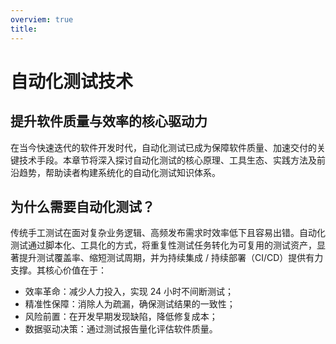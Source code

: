 ```yaml
---
overviem: true
title: 
---
```

# 自动化测试技术
## 提升软件质量与效率的核心驱动力
在当今快速迭代的软件开发时代，自动化测试已成为保障软件质量、加速交付的关键技术手段。本章节将深入探讨自动化测试的核心原理、工具生态、实践方法及前沿趋势，帮助读者构建系统化的自动化测试知识体系。

## 为什么需要自动化测试？
传统手工测试在面对复杂业务逻辑、高频发布需求时效率低下且容易出错。自动化测试通过脚本化、工具化的方式，将重复性测试任务转化为可复用的测试资产，显著提升测试覆盖率、缩短测试周期，并为持续集成 / 持续部署（CI/CD）提供有力支撑。其核心价值在于：

- 效率革命：减少人力投入，实现 24 小时不间断测试；
- 精准性保障：消除人为疏漏，确保测试结果的一致性；
- 风险前置：在开发早期发现缺陷，降低修复成本；
- 数据驱动决策：通过测试报告量化评估软件质量。
